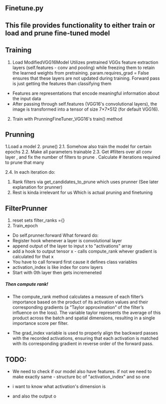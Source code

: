 ## Finetune.py 
## This file provides functionality to either train or load and prune fine-tuned model

## Training 
1. Load ModifiedVGG16Model 
Utilizes pretrained VGGs feature extraction layers (self.features - conv and pooling) while freezing them to retain the learned weights from pretraining. param.requires_grad = False ensures that these layers are not updated during training.
Forward pass is just getting the features than classifying them 
- Features are representations that encode meaningful information about the input data
- After passing through self.features (VGG16's convolutional layers), the image is transformed into a tensor of size 7×7×512 (for default VGG16).
2. Train with PrunningFineTuner_VGG16's train() method 

## Prunning
1.Load a model 
2. prune() 
2.1. Somehow also train the model for certain epochs 
2.2. Make all parameters trainable 
2.3. Get #filters over all conv layer , and fix the number of filters to prune . Calculate # iterations required to prune that many 

2.4. In each iteration do:
1. Rank filters 
via get_candidates_to_prune which uses prunner 
(See later explanation for prunner)
2. Rest is kinda irrelevant for us 
Which is actual pruning and finetuning 

## FilterPrunner
1. reset sets filter_ranks ={}
2. Train_epoch 
- Do self.prunner.forward 
What forward do:
- Register hook whenever a layer is convolutional layer 
- append output of the layer to input x to "activations" array 
- add a hook to output tensor x - calls compute_rank whever gradient is calculated for that x 
- You have to call forward first cause it defines class variables 
- activation_index is like index for conv layers 
- Start with 0th layer then gets incremeneted 

##### Then compute rank!
- The compute_rank method calculates a measure of each filter’s importance based on the product of its activation values and their corresponding gradients (a “Taylor approximation” of the filter’s influence on the loss). The variable taylor represents the average of this product across the batch and spatial dimensions, resulting in a single importance score per filter.

- The grad_index variable is used to properly align the backward passes with the recorded activations, ensuring that each activation is matched with its corresponding gradient in reverse order of the forward pass.


## TODO:
- We need to check if our model also have features. if not we need to make exactly same - structure bc of "activation_index" and so one

- i want to know what activation's dimension is 
- and also the output o